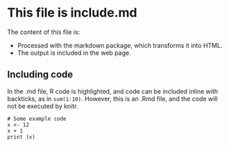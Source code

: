 This file is include.md
=======================

The content of this file is:

* Processed with the markdown package, which transforms it into HTML.
* The output is included in the web page.

## Including code

In the .md file, R code is highlighted, and code can be included inline with backticks, as in `sum(1:10)`. However, this is an .Rmd file, and the code will not be executed by knitr.

```{r}
# Some example code
x <- 12
x + 1
print (x)
```
